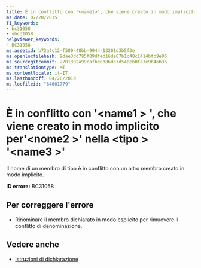 ```yaml
---
title: È in conflitto con '<name1>', che viene creato in modo implicito per'<name2>' nella <type> '<name3>'
ms.date: 07/20/2015
f1_keywords:
- bc31058
- vbc31058
helpviewer_keywords:
- BC31058
ms.assetid: b72a4c12-f589-48bb-9944-13201d3b5f3e
ms.openlocfilehash: 9dae3dd795f89dfed16de07b1c48c1414bfb9e06
ms.sourcegitcommit: 2701302a99cafbe0d86d53d540eb0fa7e9b46b36
ms.translationtype: MT
ms.contentlocale: it-IT
ms.lasthandoff: 04/28/2019
ms.locfileid: "64601779"
---
```

# <a name="conflicts-with-name1-which-is-implicitly-created-for-name2-in-type-name3"></a>È in conflitto con '\<name1 > ', che viene creato in modo implicito per'\<nome2 >' nella \<tipo > '\<name3 >'
Il nome di un membro di tipo è in conflitto con un altro membro creato in modo implicito.  
  
 **ID errore:** BC31058  
  
## <a name="to-correct-this-error"></a>Per correggere l'errore  
  
- Rinominare il membro dichiarato in modo esplicito per rimuovere il conflitto di denominazione.  
  
## <a name="see-also"></a>Vedere anche

- [Istruzioni di dichiarazione](~/docs/visual-basic/programming-guide/language-features/statements.md#declaration-statements)
